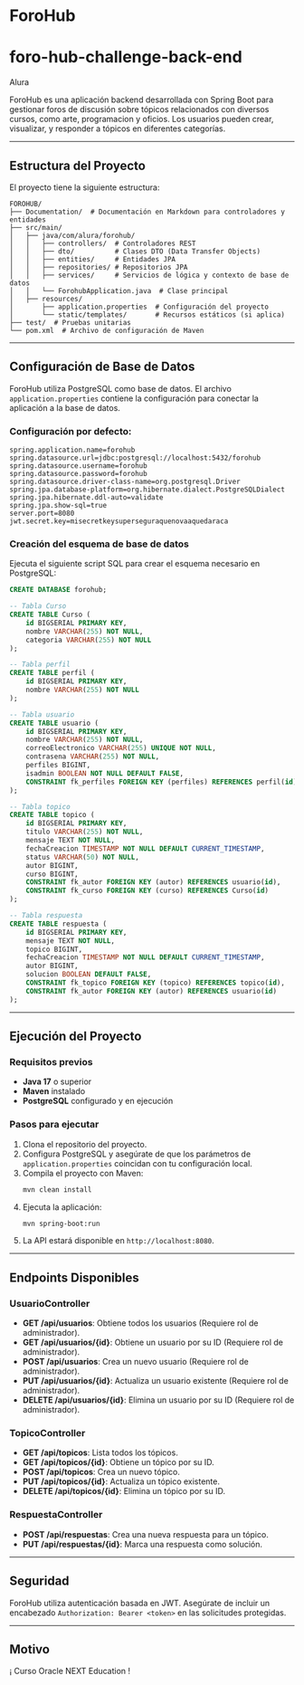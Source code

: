 # ForoHub

# foro-hub-challenge-back-end
Alura

ForoHub es una aplicación backend desarrollada con Spring Boot para gestionar foros de discusión sobre tópicos relacionados con diversos cursos, como arte, programacion y oficios. Los usuarios pueden crear, visualizar, y responder a tópicos en diferentes categorías.

---

## Estructura del Proyecto

El proyecto tiene la siguiente estructura:

```
FOROHUB/
├── Documentation/  # Documentación en Markdown para controladores y entidades
├── src/main/
│   ├── java/com/alura/forohub/
│   │   ├── controllers/  # Controladores REST
│   │   ├── dto/          # Clases DTO (Data Transfer Objects)
│   │   ├── entities/     # Entidades JPA
│   │   ├── repositories/ # Repositorios JPA
│   │   ├── services/     # Servicios de lógica y contexto de base de datos
│   │   └── ForohubApplication.java  # Clase principal
│   ├── resources/
│       ├── application.properties  # Configuración del proyecto
│       └── static/templates/       # Recursos estáticos (si aplica)
├── test/  # Pruebas unitarias
└── pom.xml  # Archivo de configuración de Maven
```

---

## Configuración de Base de Datos

ForoHub utiliza PostgreSQL como base de datos. El archivo `application.properties` contiene la configuración para conectar la aplicación a la base de datos.

### Configuración por defecto:

```properties
spring.application.name=forohub
spring.datasource.url=jdbc:postgresql://localhost:5432/forohub
spring.datasource.username=forohub
spring.datasource.password=forohub
spring.datasource.driver-class-name=org.postgresql.Driver
spring.jpa.database-platform=org.hibernate.dialect.PostgreSQLDialect
spring.jpa.hibernate.ddl-auto=validate
spring.jpa.show-sql=true
server.port=8080
jwt.secret.key=misecretkeysuperseguraquenovaaquedaraca
```

### Creación del esquema de base de datos

Ejecuta el siguiente script SQL para crear el esquema necesario en PostgreSQL:

```sql
CREATE DATABASE forohub;

-- Tabla Curso
CREATE TABLE Curso (
    id BIGSERIAL PRIMARY KEY,
    nombre VARCHAR(255) NOT NULL,
    categoria VARCHAR(255) NOT NULL
);

-- Tabla perfil
CREATE TABLE perfil (
    id BIGSERIAL PRIMARY KEY,
    nombre VARCHAR(255) NOT NULL
);

-- Tabla usuario
CREATE TABLE usuario (
    id BIGSERIAL PRIMARY KEY,
    nombre VARCHAR(255) NOT NULL,
    correoElectronico VARCHAR(255) UNIQUE NOT NULL,
    contrasena VARCHAR(255) NOT NULL,
    perfiles BIGINT,
    isadmin BOOLEAN NOT NULL DEFAULT FALSE,
    CONSTRAINT fk_perfiles FOREIGN KEY (perfiles) REFERENCES perfil(id)
);

-- Tabla topico
CREATE TABLE topico (
    id BIGSERIAL PRIMARY KEY,
    titulo VARCHAR(255) NOT NULL,
    mensaje TEXT NOT NULL,
    fechaCreacion TIMESTAMP NOT NULL DEFAULT CURRENT_TIMESTAMP,
    status VARCHAR(50) NOT NULL,
    autor BIGINT,
    curso BIGINT,
    CONSTRAINT fk_autor FOREIGN KEY (autor) REFERENCES usuario(id),
    CONSTRAINT fk_curso FOREIGN KEY (curso) REFERENCES Curso(id)
);

-- Tabla respuesta
CREATE TABLE respuesta (
    id BIGSERIAL PRIMARY KEY,
    mensaje TEXT NOT NULL,
    topico BIGINT,
    fechaCreacion TIMESTAMP NOT NULL DEFAULT CURRENT_TIMESTAMP,
    autor BIGINT,
    solucion BOOLEAN DEFAULT FALSE,
    CONSTRAINT fk_topico FOREIGN KEY (topico) REFERENCES topico(id),
    CONSTRAINT fk_autor FOREIGN KEY (autor) REFERENCES usuario(id)
);
```

---

## Ejecución del Proyecto

### Requisitos previos

- **Java 17** o superior
- **Maven** instalado
- **PostgreSQL** configurado y en ejecución

### Pasos para ejecutar

1. Clona el repositorio del proyecto.
2. Configura PostgreSQL y asegúrate de que los parámetros de `application.properties` coincidan con tu configuración local.
3. Compila el proyecto con Maven:
   ```bash
   mvn clean install
   ```
4. Ejecuta la aplicación:
   ```bash
   mvn spring-boot:run
   ```
5. La API estará disponible en `http://localhost:8080`.

---

## Endpoints Disponibles

### UsuarioController

- **GET /api/usuarios**: Obtiene todos los usuarios (Requiere rol de administrador).
- **GET /api/usuarios/{id}**: Obtiene un usuario por su ID (Requiere rol de administrador).
- **POST /api/usuarios**: Crea un nuevo usuario (Requiere rol de administrador).
- **PUT /api/usuarios/{id}**: Actualiza un usuario existente (Requiere rol de administrador).
- **DELETE /api/usuarios/{id}**: Elimina un usuario por su ID (Requiere rol de administrador).

### TopicoController

- **GET /api/topicos**: Lista todos los tópicos.
- **GET /api/topicos/{id}**: Obtiene un tópico por su ID.
- **POST /api/topicos**: Crea un nuevo tópico.
- **PUT /api/topicos/{id}**: Actualiza un tópico existente.
- **DELETE /api/topicos/{id}**: Elimina un tópico por su ID.

### RespuestaController

- **POST /api/respuestas**: Crea una nueva respuesta para un tópico.
- **PUT /api/respuestas/{id}**: Marca una respuesta como solución.

---

## Seguridad

ForoHub utiliza autenticación basada en JWT. Asegúrate de incluir un encabezado `Authorization: Bearer <token>` en las solicitudes protegidas.

---

## Motivo

¡ Curso Oracle NEXT Education !

